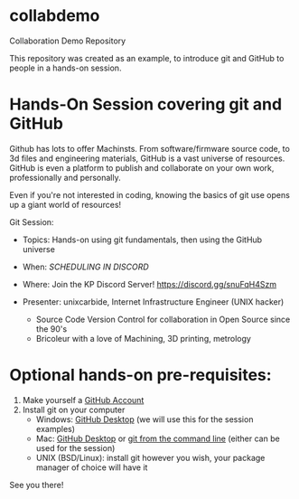 # collabdemo

Collaboration Demo Repository

This repository was created as an example, to introduce git and GitHub to people in a hands-on session.

# Hands-On Session covering git and GitHub

Github has lots to offer Machinsts.  From software/firmware source code, to 3d files and engineering materials, GitHub is a vast universe of resources.  GitHub is even a platform to publish and collaborate on your own work, professionally and personally. 

Even if you're not interested in coding, knowing the basics of git use opens up a giant world of resources!

Git Session:

  - Topics: Hands-on using git fundamentals, then using the GitHub universe
  - When: *SCHEDULING IN DISCORD*
  - Where: Join the KP Discord Server!  <https://discord.gg/snuFqH4Szm>

  - Presenter: unixcarbide, Internet Infrastructure Engineer (UNIX hacker)
     - Source Code Version Control for collaboration in Open Source since the 90's
     - Bricoleur with a love of Machining, 3D printing, metrology

# Optional hands-on pre-requisites:

  1. Make yourself a [GitHub Account](https://github.com/signup)
  2. Install git on your computer
      - Windows: [GitHub Desktop](https://desktop.github.com/) (we will use this for the session examples)
      - Mac: [GitHub Desktop](https://desktop.github.com/) or [git from the command line](https://git-scm.com/download/mac) (either can be used for the session)
      - UNIX (BSD/Linux): install git however you wish, your package manager of choice will have it

See you there!


